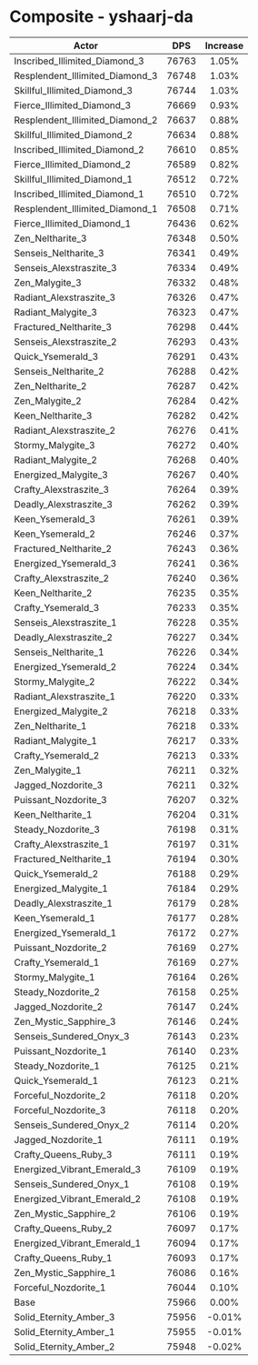 # Composite - yshaarj-da
| Actor | DPS | Increase |
|---|:---:|:---:|
|Inscribed_Illimited_Diamond_3|76763|1.05%|
|Resplendent_Illimited_Diamond_3|76748|1.03%|
|Skillful_Illimited_Diamond_3|76744|1.03%|
|Fierce_Illimited_Diamond_3|76669|0.93%|
|Resplendent_Illimited_Diamond_2|76637|0.88%|
|Skillful_Illimited_Diamond_2|76634|0.88%|
|Inscribed_Illimited_Diamond_2|76610|0.85%|
|Fierce_Illimited_Diamond_2|76589|0.82%|
|Skillful_Illimited_Diamond_1|76512|0.72%|
|Inscribed_Illimited_Diamond_1|76510|0.72%|
|Resplendent_Illimited_Diamond_1|76508|0.71%|
|Fierce_Illimited_Diamond_1|76436|0.62%|
|Zen_Neltharite_3|76348|0.50%|
|Senseis_Neltharite_3|76341|0.49%|
|Senseis_Alexstraszite_3|76334|0.49%|
|Zen_Malygite_3|76332|0.48%|
|Radiant_Alexstraszite_3|76326|0.47%|
|Radiant_Malygite_3|76323|0.47%|
|Fractured_Neltharite_3|76298|0.44%|
|Senseis_Alexstraszite_2|76293|0.43%|
|Quick_Ysemerald_3|76291|0.43%|
|Senseis_Neltharite_2|76288|0.42%|
|Zen_Neltharite_2|76287|0.42%|
|Zen_Malygite_2|76284|0.42%|
|Keen_Neltharite_3|76282|0.42%|
|Radiant_Alexstraszite_2|76276|0.41%|
|Stormy_Malygite_3|76272|0.40%|
|Radiant_Malygite_2|76268|0.40%|
|Energized_Malygite_3|76267|0.40%|
|Crafty_Alexstraszite_3|76264|0.39%|
|Deadly_Alexstraszite_3|76262|0.39%|
|Keen_Ysemerald_3|76261|0.39%|
|Keen_Ysemerald_2|76246|0.37%|
|Fractured_Neltharite_2|76243|0.36%|
|Energized_Ysemerald_3|76241|0.36%|
|Crafty_Alexstraszite_2|76240|0.36%|
|Keen_Neltharite_2|76235|0.35%|
|Crafty_Ysemerald_3|76233|0.35%|
|Senseis_Alexstraszite_1|76228|0.35%|
|Deadly_Alexstraszite_2|76227|0.34%|
|Senseis_Neltharite_1|76226|0.34%|
|Energized_Ysemerald_2|76224|0.34%|
|Stormy_Malygite_2|76222|0.34%|
|Radiant_Alexstraszite_1|76220|0.33%|
|Energized_Malygite_2|76218|0.33%|
|Zen_Neltharite_1|76218|0.33%|
|Radiant_Malygite_1|76217|0.33%|
|Crafty_Ysemerald_2|76213|0.33%|
|Zen_Malygite_1|76211|0.32%|
|Jagged_Nozdorite_3|76211|0.32%|
|Puissant_Nozdorite_3|76207|0.32%|
|Keen_Neltharite_1|76204|0.31%|
|Steady_Nozdorite_3|76198|0.31%|
|Crafty_Alexstraszite_1|76197|0.31%|
|Fractured_Neltharite_1|76194|0.30%|
|Quick_Ysemerald_2|76188|0.29%|
|Energized_Malygite_1|76184|0.29%|
|Deadly_Alexstraszite_1|76179|0.28%|
|Keen_Ysemerald_1|76177|0.28%|
|Energized_Ysemerald_1|76172|0.27%|
|Puissant_Nozdorite_2|76169|0.27%|
|Crafty_Ysemerald_1|76169|0.27%|
|Stormy_Malygite_1|76164|0.26%|
|Steady_Nozdorite_2|76158|0.25%|
|Jagged_Nozdorite_2|76147|0.24%|
|Zen_Mystic_Sapphire_3|76146|0.24%|
|Senseis_Sundered_Onyx_3|76143|0.23%|
|Puissant_Nozdorite_1|76140|0.23%|
|Steady_Nozdorite_1|76125|0.21%|
|Quick_Ysemerald_1|76123|0.21%|
|Forceful_Nozdorite_2|76118|0.20%|
|Forceful_Nozdorite_3|76118|0.20%|
|Senseis_Sundered_Onyx_2|76114|0.20%|
|Jagged_Nozdorite_1|76111|0.19%|
|Crafty_Queens_Ruby_3|76111|0.19%|
|Energized_Vibrant_Emerald_3|76109|0.19%|
|Senseis_Sundered_Onyx_1|76108|0.19%|
|Energized_Vibrant_Emerald_2|76108|0.19%|
|Zen_Mystic_Sapphire_2|76106|0.19%|
|Crafty_Queens_Ruby_2|76097|0.17%|
|Energized_Vibrant_Emerald_1|76094|0.17%|
|Crafty_Queens_Ruby_1|76093|0.17%|
|Zen_Mystic_Sapphire_1|76086|0.16%|
|Forceful_Nozdorite_1|76044|0.10%|
|Base|75966|0.00%|
|Solid_Eternity_Amber_3|75956|-0.01%|
|Solid_Eternity_Amber_1|75955|-0.01%|
|Solid_Eternity_Amber_2|75948|-0.02%|
